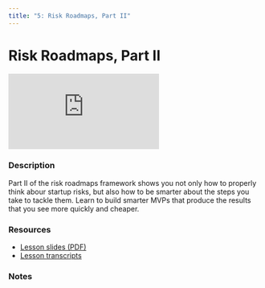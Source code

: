 ```yaml
---
title: "5: Risk Roadmaps, Part II"
---
```


# Risk Roadmaps, Part II

<div class='embed-container'><iframe src='https://player.vimeo.com/video/323215222' frameborder='0' webkitAllowFullScreen mozallowfullscreen allowFullScreen></iframe></div>


### Description

Part II of the risk roadmaps framework shows you not only how to properly think abour startup risks, but also how to be smarter about the steps you take to tackle them. Learn to build smarter MVPs that produce the results that you see more quickly and cheaper.

### Resources

- [Lesson slides (PDF)](https://wvww.googledrive.com/file_public_link)
- [Lesson transcripts](https://wvww.googledrive.com/file_public_link)

### Notes